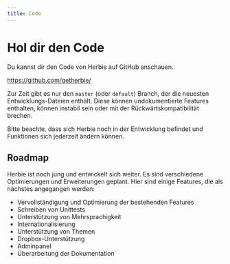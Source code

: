 ```yaml
---
title: Code
---
```


# Hol dir den Code

Du kannst dir den Code von Herbie auf GitHub anschauen.

<https://github.com/getherbie/>

Zur Zeit gibt es nur den `master` (oder `default`) Branch, der die neuesten
Entwicklungs-Dateien enthält. Diese können undokumentierte Features enthalten,
können instabil sein oder mit der Rückwärtskompatibilität brechen.

Bitte beachte, dass sich Herbie noch in der Entwicklung befindet und Funktionen
sich jederzeit ändern können.

## Roadmap

Herbie ist noch jung und entwickelt sich weiter. Es sind verschiedene
Optimierungen und Erweiterungen geplant. Hier sind einige Features, die als
nächstes angegangen werden:

* Vervollständigung und Optimierung der bestehenden Features
* Schreiben von Unittests
* Unterstützung von Mehrsprachigkeit
* Internationalisierung
* Unterstützung von Themen
* Dropbox-Unterstützung
* Adminpanel
* Überarbeitung der Dokumentation